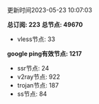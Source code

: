 更新时间2023-05-23 10:07:03

**总订阅: 223**
**总节点: 49670**
- vless节点: 33

**google ping有效节点: 1217**
- ssr节点: 24
- v2ray节点: 922
- trojan节点: 187
- ss节点: 84
